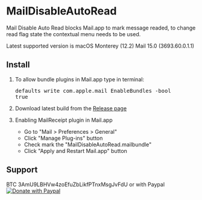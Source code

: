 MailDisableAutoRead
=========

Mail Disable Auto Read blocks Mail.app to mark message readed, to change read flag state the contextual menu needs to be used.

Latest supported version is macOS Monterey (12.2) Mail 15.0 (3693.60.0.1.1)

Install
-------

1. To allow bundle plugins in Mail.app type in terminal: <pre>defaults write com.apple.mail EnableBundles -bool true</pre>

2. Download latest build from the [Release page](https://github.com/scr34m/MailDisableAutoRead/releases)

3. Enabling MailReceipt plugin in Mail.app
   - Go to "Mail > Preferences > General"
   - Click "Manage Plug-ins" button
   - Check mark the "MailDisableAutoRead.mailbundle"
   - Click "Apply and Restart Mail.app" button

Support
-------

BTC 3AmU9LBHVw4zoEfuZbLikfPTnxMsgJvFdU or with Paypal [![Donate with Paypal](https://www.paypalobjects.com/webstatic/en_US/btn/btn_donate_pp_142x27.png)](https://www.paypal.com/cgi-bin/webscr?cmd=_s-xclick&hosted_button_id=6EHPY7RM8A4JY)